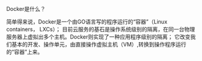 Docker是什么？

简单得来说，Docker是一个由GO语言写的程序运行的“容器”（Linux containers， LXCs）； 目前云服务的基石是操作系统级别的隔离，在同一台物理服务器上虚拟出多个主机。Docker则实现了一种应用程序级别的隔离； 它改变我们基本的开发、操作单元，由直接操作虚拟主机（VM）,转换到操作程序运行的“容器”上来。

